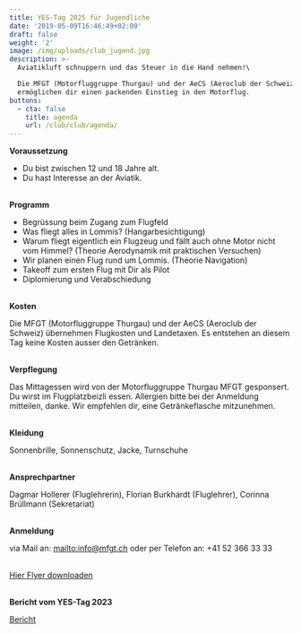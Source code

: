 ```yaml
---
title: YES-Tag 2025 für Jugendliche
date: '2019-05-09T16:46:49+02:00'
draft: false
weight: '2'
image: /img/uploads/club_jugend.jpg
description: >-
  Aviatikluft schnuppern und das Steuer in die Hand nehmen!\

  Die MFGT (Motorfluggruppe Thurgau) und der AeCS (Aeroclub der Schweiz)
  ermöglichen dir einen packenden Einstieg in den Motorflug.
buttons:
  - cta: false
    title: agenda
    url: /club/club/agenda/
---
```

**Voraussetzung**

* Du bist zwischen 12 und 18 Jahre alt.
* Du hast Interesse an der Aviatik.

\
**Programm**

* Begrüssung beim Zugang zum Flugfeld
* Was fliegt alles in Lommis? (Hangarbesichtigung)
* Warum fliegt eigentlich ein Flugzeug und fällt auch ohne Motor nicht vom Himmel? (Theorie Aerodynamik mit praktischen Versuchen)
* Wir planen einen Flug rund um Lommis. (Theorie Navigation)
* Takeoff zum ersten Flug mit Dir als Pilot
* Diplomierung und Verabschiedung

\
**Kosten**

Die MFGT (Motorfluggruppe Thurgau) und der AeCS (Aeroclub der Schweiz) übernehmen Flugkosten und Landetaxen. Es entstehen an diesem Tag keine Kosten ausser den Getränken.

\
**Verpflegung**

Das Mittagessen wird von der Motorfluggruppe Thurgau MFGT gesponsert. Du wirst im Flugplatzbeizli essen. Allergien bitte bei der Anmeldung mitteilen, danke. Wir empfehlen dir, eine Getränkeflasche mitzunehmen.

\
**Kleidung**

Sonnenbrille, Sonnenschutz, Jacke, Turnschuhe

\
**Ansprechpartner**

Dagmar Hollerer (Fluglehrerin), Florian Burkhardt (Fluglehrer), Corinna Brüllmann (Sekretariat)

\
**Anmeldung**

<!--**Anmeldeschluss ist der 02. Juni 2024 -->

via Mail an: <mailto:info@mfgt.ch> oder per Telefon an: +41 52 366 33 33

<!-- <font color="red">Leider bereits ausgebucht!</font> -->


\
[Hier Flyer downloaden](https://drive.google.com/file/d/1-qJyXPWv-tQnE_GcI-SOxN8xNxEk_pM2/view?usp=sharing)

\
**Bericht vom YES-Tag 2023**

[Bericht](https://drive.google.com/file/d/1182vX8ODOELXqh2Ap6F1Ob6qGySCB9tz/view?usp=sharing)
